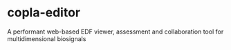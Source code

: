 # copla-editor
A performant web-based EDF viewer, assessment and collaboration tool for multidimensional biosignals
